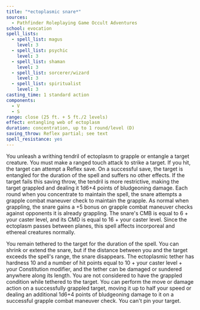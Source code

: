 ```yaml
---
title: "*ectoplasmic snare*"
sources:
  - Pathfinder Roleplaying Game Occult Adventures
school: evocation
spell_lists:
  - spell_list: magus
    level: 3
  - spell_list: psychic
    level: 3
  - spell_list: shaman
    level: 3
  - spell_list: sorcerer/wizard
    level: 3
  - spell_list: spiritualist
    level: 3
casting_time: 1 standard action
components:
  - V
  - S
range: close (25 ft. + 5 ft./2 levels)
effect: entangling web of ectoplasm
duration: concentration, up to 1 round/level (D)
saving_throw: Reflex partial; see text
spell_resistance: yes
---
```


You unleash a writhing tendril of ectoplasm to grapple or entangle a target creature. You must make a ranged touch attack to strike a target. If you hit, the target can attempt a Reflex save. On a successful save, the target is entangled for the duration of the spell and suffers no other effects. If the target fails this saving throw, the tendril is more restrictive, making the target grappled and dealing it 1d6+4 points of bludgeoning damage. Each round when you concentrate to maintain the spell, the snare attempts a grapple combat maneuver check to maintain the grapple. As normal when grappling, the snare gains a +5 bonus on grapple combat maneuver checks against opponents it is already grappling. The snare's CMB is equal to 6 + your caster level, and its CMD is equal to 16 + your caster level. Since the ectoplasm passes between planes, this spell affects incorporeal and ethereal creatures normally.

You remain tethered to the target for the duration of the spell. You can shrink or extend the snare, but if the distance between you and the target exceeds the spell's range, the snare disappears. The ectoplasmic tether has hardness 10 and a number of hit points equal to 10 + your caster level + your Constitution modifier, and the tether can be damaged or sundered anywhere along its length. You are not considered to have the grappled condition while tethered to the target. You can perform the move or damage action on a successfully grappled target, moving it up to half your speed or dealing an additional 1d6+4 points of bludgeoning damage to it on a successful grapple combat maneuver check. You can't pin your target.
